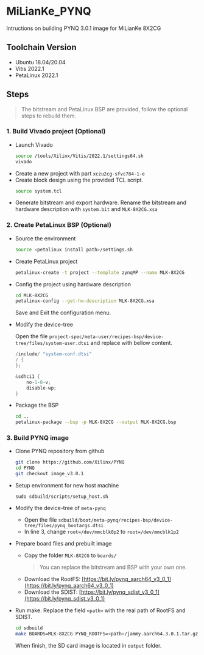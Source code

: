 # MiLianKe_PYNQ
Intructions on building PYNQ 3.0.1 image for MiLianKe 8X2CG

## Toolchain Version
* Ubuntu 18.04/20.04
* Vitis 2022.1
* PetaLinux 2022.1

## Steps
> The bitstream and PetaLinux BSP are provided, follow the optional steps to rebuild them.
### 1. Build Vivado project (Optional)
* Launch Vivado
    ```bash
    source /tools/Xilinx/Vitis/2022.1/settings64.sh
    vivado
    ```
* Create a new project with part `xczu2cg-sfvc784-1-e`
* Create block design using the provided TCL script.
    ```bash
    source system.tcl
    ```
* Generate bitstream and export hardware. Rename the bitstream and hardware description with `system.bit` and `MLK-8X2CG.xsa`

### 2. Create PetaLinux BSP (Optional)
* Source the environment
    ```bash
    source <petalinux install path>/settings.sh
    ```
* Create PetaLinux project
    ```bash
    petalinux-create -t project --template zynqMP --name MLK-8X2CG
    ```
* Config the project using hardware description
    ```bash
    cd MLK-8X2CG
    petalinux-config --get-hw-description MLK-8X2CG.xsa
    ```
    Save and Exit the configuration menu.

* Modify the device-tree

    Open the file `project-spec/meta-user/recipes-bsp/device-tree/files/system-user.dtsi` and replace with bellow content.
    ```c
    /include/ "system-conf.dtsi"
    / {
    };

    &sdhci1 {
        no-1-8-v;
        disable-wp;
    }
    ```

* Package the BSP
    ```bash
    cd ..
    petalinux-package --bsp -p MLK-8X2CG --output MLK-8X2CG.bsp
    ```

### 3. Build PYNQ image
* Clone PYNQ repository from github
    ```bash
    git clone https://github.com/Xilinx/PYNQ
    cd PYNQ
    git checkout image_v3.0.1
    ```

* Setup environment for new host machine
    ```
    sudo sdbuild/scripts/setup_host.sh
    ```

* Modify the device-tree of `meta-pynq`

    * Open the file `sdbuild/boot/meta-pynq/recipes-bsp/device-tree/files/pynq_bootargs.dtsi`
    * In line 3, change `root=/dev/mmcblk0p2` to `root=/dev/mmcblk1p2`

* Prepare board files and prebuilt image
    * Copy the folder `MLK-8X2CG` to `boards/`
        > You can replace the bitstream and BSP with your own one.
    * Download the RootFS: [https://bit.ly/pynq_aarch64_v3_0_1](https://bit.ly/pynq_aarch64_v3_0_1)
    * Download the SDIST: [https://bit.ly/pynq_sdist_v3_0_1](https://bit.ly/pynq_sdist_v3_0_1)

* Run make. Replace the field `<path>` with the real path of RootFS and SDIST.
    ```bash
    cd sdbuild
    make BOARDS=MLK-8X2CG PYNQ_ROOTFS=<path>/jammy.aarch64.3.0.1.tar.gz PYNQ_SDIST=<path>/pynq-3.0.1.tar.gz
    ```
    When finish, the SD card image is located in `output` folder.